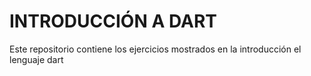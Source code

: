 # INTRODUCCIÓN A DART

Este repositorio contiene los ejercicios mostrados en la introducción el lenguaje dart
